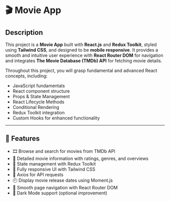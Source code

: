 # 🎬 Movie App 

## Description
This project is a **Movie App** built with **React.js** and **Redux Toolkit**, styled using **Tailwind CSS**, and designed to be **mobile responsive**. It provides a smooth and intuitive user experience with **React Router DOM** for navigation and integrates **The Movie Database (TMDb) API** for fetching movie details. 

Throughout this project, you will grasp fundamental and advanced React concepts, including:
- JavaScript fundamentals
- React component structure
- Props & State Management
- React Lifecycle Methods
- Conditional Rendering
- Redux Toolkit integration
- Custom Hooks for enhanced functionality

---

## 🚀 Features
- 🎞️ Browse and search for movies from TMDb API
- 📜 Detailed movie information with ratings, genres, and overviews
- 🔄 State management with Redux Toolkit
- 🎨 Fully responsive UI with Tailwind CSS
- 🔄 Axios for API requests
- 🕘 Display movie release dates using Moment.js
- 🚦 Smooth page navigation with React Router DOM
- 🌙 Dark Mode support (optional improvement)
